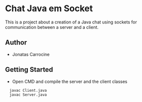# Chat Java em Socket

This is a project about a creation of a Java chat using sockets for communication between a server and a client.

## Author

 - Jonatas Carrocine

## Getting Started

- Open CMD and compile the server and the client classes
```
  javac Client.java
  javac Server.java
```
